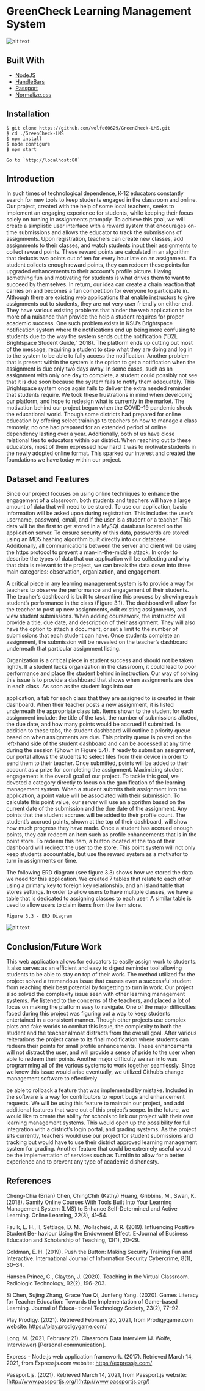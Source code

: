 # GreenCheck Learning Management System
![alt text](https://i.ibb.co/m65kj8c/Capture.png)


## Built With
* [NodeJS](https://expressjs.com)
* [HandleBars](https://handlebarsjs.com/)
* [Passport](http://www.passportjs.org/) 
* [Normalize.css](https://necolas.github.io/normalize.css)

## Installation

```
$ git clone https://github.com/wolfe60629/GreenCheck-LMS.git
$ cd ./GreenCheck-LMS
$ npm install
$ node configure
$ npm start

Go to `http://localhost:80`
```

## Introduction

In such times of technological dependence, K-12 educators constantly search for new
tools to keep students engaged in the classroom and online. Our project, created with the
help of some local teachers, seeks to implement an engaging experience for students, while
keeping their focus solely on turning in assignments promptly. To achieve this goal, we will
create a simplistic user interface with a reward system that encourages on-time submissions
and allows the educator to track the submissions of assignments. Upon registration, teachers
can create new classes, add assignments to their classes, and watch students input their
assignments to collect reward points. These reward points are calculated in an algorithm
that deducts two points out of ten for every hour late on an assignment. If a student collects
enough reward points, they can redeem these points for upgraded enhancements to their
account’s profile picture. Having something fun and motivating for students is what drives
them to want to succeed by themselves. In return, our idea can create a chain reaction that
carries on and becomes a fun competition for everyone to participate in. Although there are
existing web applications that enable instructors to give assignments out to students, they
are not very user friendly on either end. They have various existing problems that hinder
the web application to be more of a nuisance than provide the help a student requires for
proper academic success. One such problem exists in KSU’s Brightspace notification system
where the notifications end up being more confusing to students due to the way the system
sends out the notification (“D2L Brightspace Student Guide,” 2018). The platform ends
up cutting out most of the message, requiring a student to stop what they are doing and
log in to the system to be able to fully access the notification. Another problem that is
present within the system is the option to get a notification when the assignment is due
only two days away. In some cases, such as an assignment with only one day to complete,
a student could possibly not see that it is due soon because the system fails to notify them
adequately. This Brightspace system once again fails to deliver the extra needed reminder
that students require. We took these frustrations in mind when developing our platform,
and hope to redesign what is currently in the market. The motivation behind our project
began when the COVID-19 pandemic shook the educational world. Though some districts
had prepared for online education by offering select trainings to teachers on how to manage a
class remotely, no one had prepared for an extended period of online dependency lasting over
a year. Additionally, both of us have close relational ties to educators within our district.
When reaching out to these educators, most of them expressed how hard it was to motivate
students in the newly adopted online format. This sparked our interest and created the
foundations we have today within our project.

## Dataset and Features

Since our project focuses on using online techniques to enhance the engagement of a
classroom, both students and teachers will have a large amount of data that will need to be
stored. To use our application, basic information will be asked upon during registration. This
includes the user’s username, password, email, and if the user is a student or a teacher. This
data will be the first to get stored in a MySQL database located on the application server.
To ensure security of this data, passwords are stored using an MD5 hashing algorithm built
directly into our database. Additionally, all communications between the server and client
will be using the https protocol to prevent a man-in-the-middle attack. In order to describe
the types of data that our application will be collecting and why that data is relevant to the
project, we can break the data down into three main categories: observation, organization,
and engagement.

A critical piece in any learning management system is to provide a way for teachers
to observe the performance and engagement of their students. The teacher’s dashboard is
built to streamline this process by showing each student’s performance in the class (Figure
3.1). The dashboard will allow for the teacher to post up new assignments, edit existing
assignments, and view student submissions. When adding coursework, the instructor will
provide a title, due date, and description of their assignment. They will also have the option
to attach a document, or set a limit to the number of submissions that each student can
have. Once students complete an assignment, the submission will be revealed on the teacher’s
dashboard underneath that particular assignment listing.

Organization is a critical piece in student success and should not be taken lightly. If
a student lacks organization in the classroom, it could lead to poor performance and place
the student behind in instruction. Our way of solving this issue is to provide a dashboard
that shows when assignments are due in each class. As soon as the student logs into our

application, a tab for each class that they are assigned to is created in their dashboard.
When their teacher posts a new assignment, it is listed underneath the appropriate class
tab. Items shown to the student for each assignment include: the title of the task, the
number of submissions allotted, the due date, and how many points would be accrued if
submitted. In addition to these tabs, the student dashboard will outline a priority queue
based on when assignments are due. This priority queue is posted on the left-hand side of the
student dashboard and can be accessed at any time during the session (Shown in Figure 5.4).
If ready to submit an assignment, our portal allows the students to select files from their
device in order to send them to their teacher. Once submitted, points will be added to their
account as a prize for completing the assignment. Maximizing student engagement is the
overall goal of our project. To tackle this goal, we devoted a category directly to focus on the
gamification of the learning management system. When a student submits their assignment
into the application, a point value will be associated with their submission. To calculate this
point value, our server will use an algorithm based on the current date of the submission and
the due date of the assignment. Any points that the student accrues will be added to their
profile count. The student’s accrued points, shown at the top of their dashboard, will show
how much progress they have made. Once a student has accrued enough points, they can
redeem an item such as profile enhancements that is in the point store. To redeem this item,
a button located at the top of their dashboard will redirect the user to the store. This point
system will not only keep students accountable, but use the reward system as a motivator
to turn in assignments on time.

The following ERD diagram (see figure 3.3) shows how we stored the data we need for
this application. We created 7 tables that relate to each other using a primary key to foreign
key relationship, and an island table that stores settings. In order to allow users to have
multiple classes, we have a table that is dedicated to assigning classes to each user. A similar
table is used to allow users to claim items from the item store.


```
Figure 3.3 - ERD Diagram
```
![alt text](blob:https://pasteboard.co/b441e8ff-8ce5-4770-a124-79dfa8df8588)

## Conclusion/Future Work

This web application allows for educators to easily assign work to students. It also
serves as an efficient and easy to digest reminder tool allowing students to be able to stay
on top of their work. The method utilized for the project solved a tremendous issue that
causes even a successful student from reaching their best potential by forgetting to turn in
work. Our project also solved the complexity issue seen with other learning management
systems. We listened to the concerns of the teachers, and placed a lot of focus on making
the platform easy to navigate. One of the major difficulties faced during this project was
figuring out a way to keep students entertained in a consistent manner. Though other
projects use complex plots and fake worlds to combat this issue, the complexity to both the
student and the teacher almost distracts from the overall goal. After various reiterations the
project came to its final modification where students can redeem their points for small profile
enhancements. These enhancements will not distract the user, and will provide a sense of
pride to the user when able to redeem their points. Another major difficulty we ran into
was programming all of the various systems to work together seamlessly. Since we knew this
issue would arise eventually, we utilized Github’s change management software to effectively


be able to rollback a feature that was implemented by mistake. Included in the software is a
way for contributors to report bugs and enhancement requests. We will be using this feature
to maintain our project, and add additional features that were out of this project’s scope.
In the future, we would like to create the ability for schools to link our project with their
own learning management systems. This would open up the possibility for full integration
with a district’s login portal, and grading systems. As the project sits currently, teachers
would use our project for student submissions and tracking but would have to use their
district approved learning management system for grading. Another feature that could be
extremely useful would be the implementation of services such as TurnItIn to allow for a
better experience and to prevent any type of academic dishonesty.

## References

Cheng-Chia (Brian) Chen, ChingChih (Kathy) Huang, Gribbins, M., Swan, K. (2018).
Gamify Online Courses With Tools Built Into Your Learning Management System (LMS)
to Enhance Self-Determined and Active Learning. Online Learning, 22(3), 41–54.

Faulk, L. H., II, Settlage, D. M., Wollscheid, J. R. (2019). Influencing Positive Student Be-
haviour Using the Endowment Effect. E-Journal of Business Education and Scholarship
of Teaching, 13(1), 20–29.

Goldman, E. H. (2019). Push the Button: Making Security Training Fun and Interactive.
International Journal of Information Security Cybercrime, 8(1), 30–34.

Hansen Prince, C., Clayton, J. (2020). Teaching in the Virtual Classroom. Radiologic
Technology, 92(2), 196–203.


Si Chen, Sujing Zhang, Grace Yue Qi, Junfeng Yang. (2020). Games Literacy for Teacher
Education: Towards the Implementation of Game-based Learning. Journal of Educa-
tional Technology Society, 23(2), 77–92.

Play Prodigy. (2021). Retrieved February 20, 2021, from Prodigygame.com website: https://play.prodigygame.com/

Long, M. (2021, February 21). Classroom Data Interview (J. Wolfe, Interviewer) [Personal
communication].

Express - Node.js web application framework. (2017). Retrieved March 14, 2021, from
Expressjs.com website: https://expressjs.com/

Passport.js. (2021). Retrieved March 14, 2021, from Passport.js website: [http://www.passportjs.org/](http://www.passportjs.org/)




